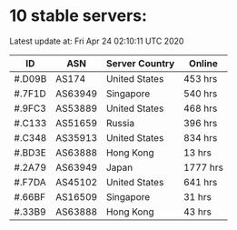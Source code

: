 # 10 stable servers:

Latest update at: Fri Apr 24 02:10:11 UTC 2020

| ID | ASN | Server Country | Online |
| -- | --- | -------------- | ------ |
| #.D09B | AS174 | United States | 453 hrs |
| #.7F1D | AS63949 | Singapore | 540 hrs |
| #.9FC3 | AS53889 | United States | 468 hrs |
| #.C133 | AS51659 | Russia | 396 hrs |
| #.C348 | AS35913 | United States | 834 hrs |
| #.BD3E | AS63888 | Hong Kong | 13 hrs |
| #.2A79 | AS63949 | Japan | 1777 hrs |
| #.F7DA | AS45102 | United States | 641 hrs |
| #.66BF | AS16509 | Singapore | 31 hrs |
| #.33B9 | AS63888 | Hong Kong | 43 hrs |

